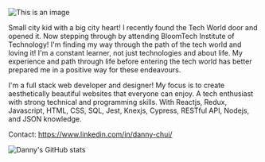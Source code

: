  ![This is an image](https://thankyouposters.com/wp-content/uploads/2020/08/Welcome-01-colors-on-white-banner-8x2-ft-H.jpg)


Small city kid with a big city heart! I recently found the Tech World door and opened it. Now stepping through by attending BloomTech Institute of Technology! I'm finding my way through the path of the tech world and loving it! I'm a constant learner, not just technologies and about life. My experience and path through life before entering the tech world has better prepared me in a positive way for these endeavours.
 
I'm a full stack web developer and designer! My focus is to create aesthetically beautiful websites that everyone can enjoy. A tech enthusiast with strong technical and programming skills. With Reactjs, Redux, Javascript, HTML, CSS, SQL, Jest, Knexjs, Cypress, RESTful API, Nodejs, and JSON knowledge.

 Contact: https://www.linkedin.com/in/danny-chui/
 
 ![Danny's GitHub stats](https://github-readme-stats.vercel.app/api?username=wreck888&?theme=dark_icons=true)

<!--
**wreck888/wreck888** is a ✨ _special_ ✨ repository because its `README.md` (this file) appears on your GitHub profile.

Here are some ideas to get you started:

- 🔭 I’m currently working on ...
- 🌱 I’m currently learning ...
- 👯 I’m looking to collaborate on ...
- 🤔 I’m looking for help with ...
- 💬 Ask me about ...
- 📫 How to reach me: ...
- 😄 Pronouns: ...
- ⚡ Fun fact: ...
-->
